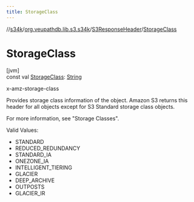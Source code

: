 ```yaml
---
title: StorageClass
---
```

//[s34k](../../../index.html)/[org.veupathdb.lib.s3.s34k](../index.html)/[S3ResponseHeader](index.html)/[StorageClass](-storage-class.html)



# StorageClass



[jvm]\
const val [StorageClass](-storage-class.html): [String](https://kotlinlang.org/api/latest/jvm/stdlib/kotlin/-string/index.html)



x-amz-storage-class



Provides storage class information of the object. Amazon S3 returns this header for all objects except for S3 Standard storage class objects.



For more information, see "Storage Classes".



Valid Values:



- 
   STANDARD
- 
   REDUCED_REDUNDANCY
- 
   STANDARD_IA
- 
   ONEZONE_IA
- 
   INTELLIGENT_TIERING
- 
   GLACIER
- 
   DEEP_ARCHIVE
- 
   OUTPOSTS
- 
   GLACIER_IR





